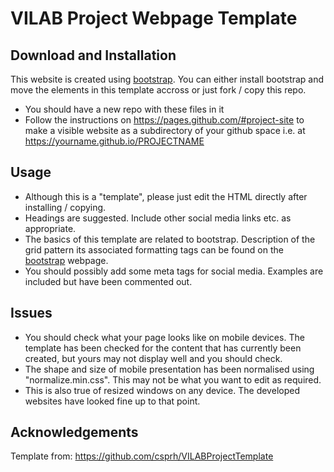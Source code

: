 # VILAB Project Webpage Template

## Download and Installation

This website is created using [bootstrap](http://getbootstrap.com).  You can either install bootstrap and
move the elements in this template accross or just fork / copy this repo.
* You should have a new repo with these files in it
* Follow the instructions on https://pages.github.com/#project-site to make a visible website as a subdirectory of your github space i.e. at https://yourname.github.io/PROJECTNAME 

## Usage

* Although this is a "template", please just edit the HTML directly after
  installing / copying.
* Headings are suggested.  Include other social media links etc. as appropriate.
* The basics of this template are related to bootstrap.  Description of the grid pattern its
  associated formatting tags can be found on the
[bootstrap](http://getbootstrap.com) webpage.
* You should possibly add some meta tags for social media.  Examples are
  included but have been commented out.

## Issues

* You should check what your page looks like on mobile devices.  The template
  has been checked for the content that has currently been created, but yours
may not display well and you should check.
* The shape and size of mobile presentation has been normalised using "normalize.min.css".  This may not be what you want to edit as required.
* This is also true of resized windows on any device.  The developed websites
  have looked fine up to that point.

## Acknowledgements
Template from: <https://github.com/csprh/VILABProjectTemplate>
